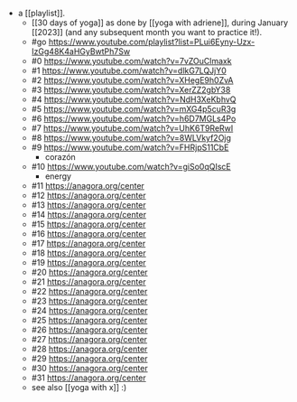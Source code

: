 - a [[playlist]].
  - [[30 days of yoga]] as done by [[yoga with adriene]], during January [[2023]] (and any subsequent month you want to practice it!).
  - #go https://www.youtube.com/playlist?list=PLui6Eyny-Uzx-IzGg48K4aHGyBwtPh7Sw
  - #0 https://www.youtube.com/watch?v=7vZOuClmaxk
  - #1 https://www.youtube.com/watch?v=dlkG7LQJjY0
  - #2 https://www.youtube.com/watch?v=XHegE9h0ZvA
  - #3 https://www.youtube.com/watch?v=XerZZ2gbY38
  - #4 https://www.youtube.com/watch?v=NdH3XeKbhvQ
  - #5 https://www.youtube.com/watch?v=mXG4p5cuR3g
  - #6 https://www.youtube.com/watch?v=h6D7MGLs4Po
  - #7 https://www.youtube.com/watch?v=UhK6T9ReRwI
  - #8 https://www.youtube.com/watch?v=8WLVkyf2Ojg
  - #9 https://www.youtube.com/watch?v=FHRjpS11CbE
    - corazón
  - #10 https://www.youtube.com/watch?v=giSo0qQIscE
    - energy
  - #11 https://anagora.org/center
  - #12 https://anagora.org/center
  - #13 https://anagora.org/center
  - #14 https://anagora.org/center
  - #15 https://anagora.org/center
  - #16 https://anagora.org/center
  - #17 https://anagora.org/center
  - #18 https://anagora.org/center
  - #19 https://anagora.org/center
  - #20 https://anagora.org/center
  - #21 https://anagora.org/center
  - #22 https://anagora.org/center
  - #23 https://anagora.org/center
  - #24 https://anagora.org/center
  - #25 https://anagora.org/center
  - #26 https://anagora.org/center
  - #27 https://anagora.org/center
  - #28 https://anagora.org/center
  - #29 https://anagora.org/center
  - #30 https://anagora.org/center
  - #31 https://anagora.org/center
  - see also [[yoga with x]] :)
